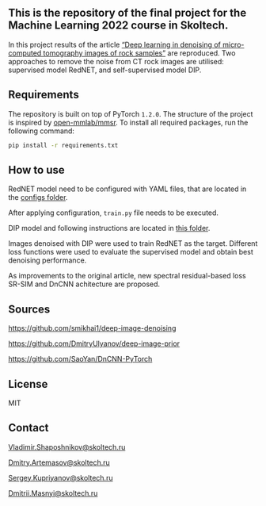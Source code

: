 ## This is the repository of the final project for the Machine Learning 2022 course in Skoltech.

In this project results of the article [“Deep learning in denoising of micro-computed tomography images of rock samples”](https://doi.org/10.1016/j.cageo.2021.104716) are reproduced. Two approaches to remove the noise from CT rock images are utilised: supervised model RedNET, and self-supervised model DIP. 

## Requirements

The repository is built on top of PyTorch `1.2.0`. 
The structure of the project is inspired by [open-mmlab/mmsr](https://github.com/open-mmlab/mmsr).
To install all required packages, run the following command:

```bash
pip install -r requirements.txt
```
## How to use

RedNET model need to be configured with YAML files, that are located in the [configs folder](https://github.com/Volodimirich/DL-in-denoising-MCT-rock-images/tree/main/configs).

After applying configuration, `train.py` file needs to be executed.

DIP model and following instructions are located in [this folder](https://github.com/Volodimirich/DL-in-denoising-MCT-rock-images/tree/main/DIP).

Images denoised with DIP were used to train RedNET as the target. Different loss functions were used to evaluate the supervised model and obtain best denoising performance.

As improvements to the original article, new spectral residual-based loss SR-SIM and DnCNN achitecture are proposed. 


## Sources
https://github.com/smikhai1/deep-image-denoising

https://github.com/DmitryUlyanov/deep-image-prior

https://github.com/SaoYan/DnCNN-PyTorch

## License
MIT

## Contact
Vladimir.Shaposhnikov@skoltech.ru

Dmitry.Artemasov@skoltech.ru

Sergey.Kupriyanov@skoltech.ru

Dmitrii.Masnyi@skoltech.ru
